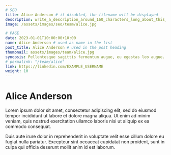 ```yaml
---
# SEO
title: Alice Anderson # if disabled, the filename will be displayed
description: write_a_description_around_160_characters_long_about_this_TEAM_MEMBER
image: /assets/images/seo/team/alice.jpg

# PAGE
date: 2023-01-01T10:00:00+10:00
name: Alice Anderson # used as name in the list
post_title: Alice Anderson # used in the post heading
thumbnail: assets/images/team/alice.jpg
synopsis: Pellentesque sagittis fermentum augue, eu egestas leo augue.
# permalink: "/team/alice"
link: https://linkedin.com/EXAMPLE_USERNAME
weight: 10
---
```


# Alice Anderson

Lorem ipsum dolor sit amet, consectetur adipiscing elit, sed do eiusmod tempor incididunt ut labore et dolore magna aliqua. Ut enim ad minim veniam, quis nostrud exercitation ullamco laboris nisi ut aliquip ex ea commodo consequat.

Duis aute irure dolor in reprehenderit in voluptate velit esse cillum dolore eu fugiat nulla pariatur. Excepteur sint occaecat cupidatat non proident, sunt in culpa qui officia deserunt mollit anim id est laborum.
